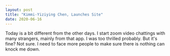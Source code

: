 ```yaml
---
layout: post
title: "Kimmi-Yiziying Chen, Launches Site"
date: 2020-06-16
---
```


Today is a bit different from the other days. I start zoom video chattings with many strangers, mainly from that app. 
I was too thrilled probably. But it's fine? Not sure. I need to face more people to make sure there is nothing can knock me down.
